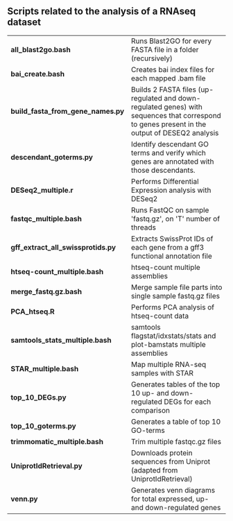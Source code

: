 ## Scripts related to the analysis of a RNAseq dataset

|  |  |
|---------|--------------|
| **all_blast2go.bash** | Runs Blast2GO for every FASTA file in a folder (recursively) |
| **bai_create.bash** | Creates bai index files for each mapped .bam file
| **build_fasta_from_gene_names.py** | Builds 2 FASTA files (up-regulated and down-regulated genes) with sequences that correspond to genes present in the output of DESEQ2 analysis |
| **descendant_goterms.py** | Identify descendant GO terms and verify which genes are annotated with those descendants. |
| **DESeq2_multiple.r** | Performs Differential Expression analysis with DESeq2 |
| **fastqc_multiple.bash** | Runs FastQC on sample 'fastq.gz', on 'T' number of threads |
| **gff_extract_all_swissprotids.py** | Extracts SwissProt IDs of each gene from a gff3 functional annotation file |
| **htseq-count_multiple.bash** | htseq-count multiple assemblies |
| **merge_fastq.gz.bash** | Merge sample file parts into single sample fastq.gz files |
| **PCA_htseq.R** | Performs PCA analysis of htseq-count data |
| **samtools_stats_multiple.bash** | samtools flagstat/idxstats/stats and plot-bamstats multiple assemblies |
| **STAR_multiple.bash** | Map multiple RNA-seq samples with STAR |
| **top_10_DEGs.py** | Generates tables of the top 10 up- and down-regulated DEGs for each comparison |
| **top_10_goterms.py** | Generates a table of top 10 GO-terms |
| **trimmomatic_multiple.bash** | Trim multiple fastqc.gz files |
| **UniprotIdRetrieval.py** | Downloads protein sequences from Uniprot (adapted from UniprotIdRetrieval) |
| **venn.py** | Generates venn diagrams for total expressed, up- and down-regulated genes |
